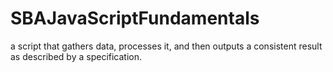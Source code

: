 # SBAJavaScriptFundamentals
a script that gathers data, processes it, and then outputs a consistent result as described by a specification.
